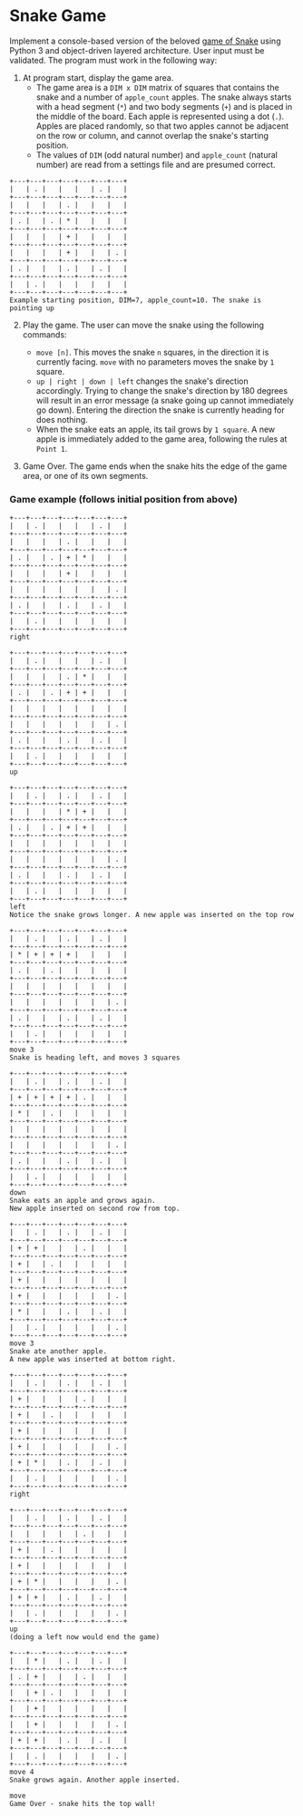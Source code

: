 # Snake Game
Implement a console-based version of the beloved [game of Snake](https://www.google.com/search?q=play+snake) using Python 3 and object-driven layered architecture. User input must be validated. The program must work in the following way:
1. At program start, display the game area.
   - The game area is a `DIM x DIM` matrix of squares that contains the snake and a number of `apple_count` apples. The snake always starts with a head segment (`*`) and two body segments (`+`) and is placed in the middle of the board. Each apple is represented using a dot (`.`). Apples are placed randomly, so that two apples cannot be adjacent on the row or column, and cannot overlap the snake's starting position.
   - The values of `DIM` (odd natural number) and `apple_count` (natural number) are read from a settings file and are presumed correct.
```
+---+---+---+---+---+---+---+
|   | . |   |   |   | . |   |
+---+---+---+---+---+---+---+
|   |   |   | . |   |   |   |
+---+---+---+---+---+---+---+
| . |   | . | * |   |   |   |
+---+---+---+---+---+---+---+
|   |   |   | + |   |   |   |
+---+---+---+---+---+---+---+
|   |   |   | + |   |   | . |
+---+---+---+---+---+---+---+
| . |   |   | . |   | . |   |
+---+---+---+---+---+---+---+
|   | . |   |   |   |   |   |
+---+---+---+---+---+---+---+
Example starting position, DIM=7, apple_count=10. The snake is pointing up
```

2. Play the game. The user can move the snake using the following commands:
    - `move [n]`. This moves the snake `n` squares, in the direction it is currently facing. `move` with no parameters moves the snake by `1` square.
    - `up | right | down | left` changes the snake's direction accordingly. Trying to change the snake's direction by 180 degrees will result in an error message (a snake going up cannot immediately go down). Entering the direction the snake is currently heading for does nothing.
    - When the snake eats an apple, its tail grows by `1 square`. A new apple is immediately added to the game area, following the rules at `Point 1`.

3. Game Over. The game ends when the snake hits the edge of the game area, or one of its own segments.

### Game example (follows initial position from above)
```
+---+---+---+---+---+---+---+
|   | . |   |   |   | . |   |
+---+---+---+---+---+---+---+
|   |   |   | . |   |   |   |
+---+---+---+---+---+---+---+
| . |   | . | + | * |   |   |
+---+---+---+---+---+---+---+
|   |   |   | + |   |   |   |
+---+---+---+---+---+---+---+
|   |   |   |   |   |   | . |
+---+---+---+---+---+---+---+
| . |   |   | . |   | . |   |
+---+---+---+---+---+---+---+
|   | . |   |   |   |   |   |
+---+---+---+---+---+---+---+
right
```

```
+---+---+---+---+---+---+---+
|   | . |   |   |   | . |   |
+---+---+---+---+---+---+---+
|   |   |   | . | * |   |   |
+---+---+---+---+---+---+---+
| . |   | . | + | + |   |   |
+---+---+---+---+---+---+---+
|   |   |   |   |   |   |   |
+---+---+---+---+---+---+---+
|   |   |   |   |   |   | . |
+---+---+---+---+---+---+---+
| . |   |   | . |   | . |   |
+---+---+---+---+---+---+---+
|   | . |   |   |   |   |   |
+---+---+---+---+---+---+---+
up
```

```
+---+---+---+---+---+---+---+
|   | . |   | . |   | . |   |
+---+---+---+---+---+---+---+
|   |   |   | * | + |   |   |
+---+---+---+---+---+---+---+
| . |   | . | + | + |   |   |
+---+---+---+---+---+---+---+
|   |   |   |   |   |   |   |
+---+---+---+---+---+---+---+
|   |   |   |   |   |   | . |
+---+---+---+---+---+---+---+
| . |   |   | . |   | . |   |
+---+---+---+---+---+---+---+
|   | . |   |   |   |   |   |
+---+---+---+---+---+---+---+
left
Notice the snake grows longer. A new apple was inserted on the top row
```

```
+---+---+---+---+---+---+---+
|   | . |   | . |   | . |   |
+---+---+---+---+---+---+---+
| * | + | + | + |   |   |   |
+---+---+---+---+---+---+---+
| . |   | . |   |   |   |   |
+---+---+---+---+---+---+---+
|   |   |   |   |   |   |   |
+---+---+---+---+---+---+---+
|   |   |   |   |   |   | . |
+---+---+---+---+---+---+---+
| . |   |   | . |   | . |   |
+---+---+---+---+---+---+---+
|   | . |   |   |   |   |   |
+---+---+---+---+---+---+---+
move 3
Snake is heading left, and moves 3 squares
```

```
+---+---+---+---+---+---+---+
|   | . |   | . |   | . |   |
+---+---+---+---+---+---+---+
| + | + | + | + | . |   |   |
+---+---+---+---+---+---+---+
| * |   | . |   |   |   |   |
+---+---+---+---+---+---+---+
|   |   |   |   |   |   |   |
+---+---+---+---+---+---+---+
|   |   |   |   |   |   | . |
+---+---+---+---+---+---+---+
| . |   |   | . |   | . |   |
+---+---+---+---+---+---+---+
|   | . |   |   |   |   |   |
+---+---+---+---+---+---+---+
down
Snake eats an apple and grows again.
New apple inserted on second row from top.
```

```
+---+---+---+---+---+---+---+
|   | . |   | . |   | . |   |
+---+---+---+---+---+---+---+
| + | + |   |   | . |   |   |
+---+---+---+---+---+---+---+
| + |   | . |   |   |   |   |
+---+---+---+---+---+---+---+
| + |   |   |   |   |   |   |
+---+---+---+---+---+---+---+
| + |   |   |   |   |   | . |
+---+---+---+---+---+---+---+
| * |   |   | . |   | . |   |
+---+---+---+---+---+---+---+
|   | . |   |   |   |   | . |
+---+---+---+---+---+---+---+
move 3
Snake ate another apple.
A new apple was inserted at bottom right.
```

```
+---+---+---+---+---+---+---+
|   | . |   | . |   | . |   |
+---+---+---+---+---+---+---+
| + |   |   |   | . |   |   |
+---+---+---+---+---+---+---+
| + |   | . |   |   |   |   |
+---+---+---+---+---+---+---+
| + |   |   |   |   |   |   |
+---+---+---+---+---+---+---+
| + |   |   |   |   |   | . |
+---+---+---+---+---+---+---+
| + | * |   | . |   | . |   |
+---+---+---+---+---+---+---+
|   | . |   |   |   |   | . |
+---+---+---+---+---+---+---+
right
```

```
+---+---+---+---+---+---+---+
|   | . |   | . |   | . |   |
+---+---+---+---+---+---+---+
|   |   |   |   | . |   |   |
+---+---+---+---+---+---+---+
| + |   | . |   |   |   |   |
+---+---+---+---+---+---+---+
| + |   |   |   |   |   |   |
+---+---+---+---+---+---+---+
| + | * |   |   |   |   | . |
+---+---+---+---+---+---+---+
| + | + |   | . |   | . |   |
+---+---+---+---+---+---+---+
|   | . |   |   |   |   | . |
+---+---+---+---+---+---+---+
up
(doing a left now would end the game)
```

```
+---+---+---+---+---+---+---+
|   | * |   | . |   | . |   |
+---+---+---+---+---+---+---+
| . | + |   |   | . |   |   |
+---+---+---+---+---+---+---+
|   | + | . |   |   |   |   |
+---+---+---+---+---+---+---+
|   | + |   |   |   |   |   |
+---+---+---+---+---+---+---+
|   | + |   |   |   |   | . |
+---+---+---+---+---+---+---+
| + | + |   | . |   | . |   |
+---+---+---+---+---+---+---+
|   | . |   |   |   |   | . |
+---+---+---+---+---+---+---+
move 4
Snake grows again. Another apple inserted.
```

```
move
Game Over - snake hits the top wall!
```
